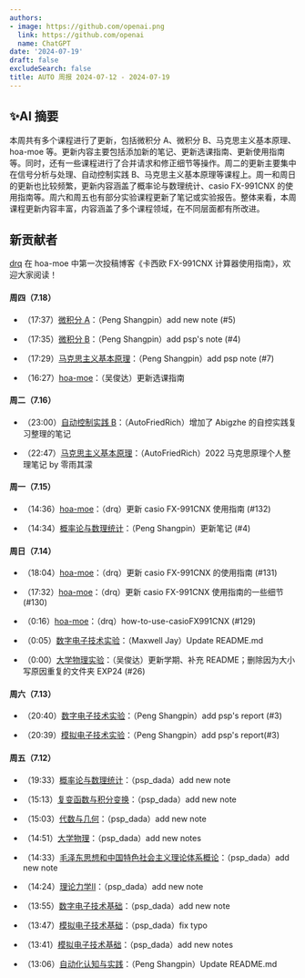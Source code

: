 ```yaml
---
authors:
- image: https://github.com/openai.png
  link: https://github.com/openai
  name: ChatGPT
date: '2024-07-19'
draft: false
excludeSearch: false
title: AUTO 周报 2024-07-12 - 2024-07-19
---
```


## ✨AI 摘要

本周共有多个课程进行了更新，包括微积分 A、微积分 B、马克思主义基本原理、hoa-moe 等。更新内容主要包括添加新的笔记、更新选课指南、更新使用指南等。同时，还有一些课程进行了合并请求和修正细节等操作。周二的更新主要集中在信号分析与处理、自动控制实践 B、马克思主义基本原理等课程上。周一和周日的更新也比较频繁，更新内容涵盖了概率论与数理统计、casio FX-991CNX 的使用指南等。周六和周五也有部分实验课程更新了笔记或实验报告。整体来看，本周课程更新内容丰富，内容涵盖了多个课程领域，在不同层面都有所改进。

## 新贡献者

[drq](https://github.com/drq-48) 在 hoa-moe 中第一次投稿博客《卡西欧 FX-991CNX 计算器使用指南》，欢迎大家阅读！

#### 周四（7.18）

- （17:37）[微积分 A](https://github.com/HITSZ-OpenAuto/MATH1015A)：（Peng Shangpin）add new note (#5)

- （17:35）[微积分 B](https://github.com/HITSZ-OpenAuto/MATH1015B)：（Peng Shangpin）add psp's note (#4)

- （17:29）[马克思主义基本原理](https://github.com/HITSZ-OpenAuto/GEIP1011)：（Peng Shangpin）add psp note (#7)

- （16:27）[hoa-moe](https://github.com/HITSZ-OpenAuto/hoa-moe)：（吴俊达）更新选课指南

#### 周二（7.16）

- （23:00）[自动控制实践 B](https://github.com/HITSZ-OpenAuto/AUTO3002B)：（AutoFriedRich）增加了 Abigzhe 的自控实践复习整理的笔记

- （22:47）[马克思主义基本原理](https://github.com/HITSZ-OpenAuto/GEIP1011)：（AutoFriedRich）2022 马克思原理个人整理笔记 by 零雨其濛

#### 周一（7.15）

- （14:36）[hoa-moe](https://github.com/HITSZ-OpenAuto/hoa-moe)：（drq）更新 casio FX-991CNX 使用指南 (#132)

- （14:34）[概率论与数理统计](https://github.com/HITSZ-OpenAuto/MATH1004)：（Peng Shangpin）更新笔记 (#4)

#### 周日（7.14）

- （18:04）[hoa-moe](https://github.com/HITSZ-OpenAuto/hoa-moe)：（drq）更新 casio FX-991CNX 的使用指南 (#131)

- （17:32）[hoa-moe](https://github.com/HITSZ-OpenAuto/hoa-moe)：（drq）更新 casio FX-991CNX 使用指南的一些细节  (#130)

- （0:16）[hoa-moe](https://github.com/HITSZ-OpenAuto/hoa-moe)：（drq）how-to-use-casioFX991CNX (#129)

- （0:05）[数字电子技术实验](https://github.com/HITSZ-OpenAuto/EE1010)：（Maxwell Jay）Update README.md

- （0:00）[大学物理实验](https://github.com/HITSZ-OpenAuto/PHYS1002)：（吴俊达）更新学期、补充 README；删除因为大小写原因重复的文件夹 EXP24 (#26)

#### 周六（7.13）

- （20:40）[数字电子技术实验](https://github.com/HITSZ-OpenAuto/EE1010)：（Peng Shangpin）add psp's report (#3)

- （20:39）[模拟电子技术实验](https://github.com/HITSZ-OpenAuto/EE1008)：（Peng Shangpin）add psp's report(#3)

#### 周五（7.12）

- （19:33）[概率论与数理统计](https://github.com/HITSZ-OpenAuto/MATH1004)：（psp_dada）add new note

- （15:13）[复变函数与积分变换](https://github.com/HITSZ-OpenAuto/MATH1005)：（psp_dada）add new note

- （15:03）[代数与几何](https://github.com/HITSZ-OpenAuto/MATH1002)：（psp_dada）add new note

- （14:51）[大学物理](https://github.com/HITSZ-OpenAuto/PHYS1001A)：（psp_dada）add new notes

- （14:33）[毛泽东思想和中国特色社会主义理论体系概论](https://github.com/HITSZ-OpenAuto/GEIP1018)：（psp_dada）add new note

- （14:24）[理论力学Ⅱ](https://github.com/HITSZ-OpenAuto/EMEC1002)：（psp_dada）add new note

- （13:55）[数字电子技术基础](https://github.com/HITSZ-OpenAuto/EE1009)：（psp_dada）add new note

- （13:47）[模拟电子技术基础](https://github.com/HITSZ-OpenAuto/EE1007)：（psp_dada）fix typo

- （13:41）[模拟电子技术基础](https://github.com/HITSZ-OpenAuto/EE1007)：（psp_dada）add new notes

- （13:06）[自动化认知与实践](https://github.com/HITSZ-OpenAuto/AUTO1001)：（Peng Shangpin）Update README.md

